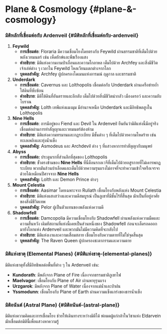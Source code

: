 # Plane & Cosmology {#plane-&-cosmology}

### **มิติหลักที่เชื่อมต่อกับ Ardenveil** {#มิติหลักที่เชื่อมต่อกับ-ardenveil}

1. **Feywild**  
   * **การเชื่อมต่อ**: Floraria มีความเชื่อมโยงโดยตรงกับ Feywild ผ่านธรรมชาติที่เต็มไปด้วยพลังเวทมนตร์ เช่น เห็ดยักษ์และพืชเรืองแสง  
   * **คำอธิบาย**: มิติแห่งความงามป่าเถื่อนและความโกลาหล เต็มไปด้วย Archfey และสิ่งมีชีวิตเจ้าเล่ห์ต่าง ๆ เวลาใน Feywild ไหลเวียนแตกต่างจากโลก  
   * **บุคคลสำคัญ**: Archfey ผู้ปกครองโดเมนแห่งอารมณ์ ฤดูกาล และธรรมชาติ  
2. **Underdark**  
   * **การเชื่อมต่อ**: Cavernus และ Lolthopolis เชื่อมต่อกับ Underdark ผ่านเครือข่ายถ้ำใต้ดินที่ซับซ้อน  
   * **คำอธิบาย**: มิติใต้ดินที่อันตรายและลึกลับ เต็มไปด้วยสิ่งมีชีวิตน่ากลัว เมืองดรอว์ และความลับโบราณ  
   * **บุคคลสำคัญ**: Lolth เทพีแห่งแมงมุม มีอำนาจเหนือ Underdark และมีอิทธิพลสูงใน Lolthopolis  
3. **Nine Hells**  
   * **การเชื่อมต่อ**: การมีอยู่ของ Fiend และ Devil ใน Ardenveil ยืนยันว่ามิติแห่งนี้มีอยู่จริง เชื่อมต่อผ่านการทำสัญญาและเวทมนตร์ต้องห้าม  
   * **คำอธิบาย**: มิติแห่งความทรมานและกฎระเบียบ มีชั้นต่าง ๆ ที่เต็มไปด้วยความโหดร้าย เช่น ทะเลเพลิงและทุ่งน้ำแข็ง  
   * **บุคคลสำคัญ**: Asmodeus และ Archdevil ต่าง ๆ ที่แสวงหาการทำสัญญากับมนุษย์  
4. **Abyss**  
   * **การเชื่อมต่อ:** ประตูนรกที่ส่วนลึกที่สุดของ Lolthopolis  
   * **คำอธิบาย:** ขั้วตรงข้ามของ **Nine Hells** ที่นี่คือนรกอเวจีที่เต็มไปด้วยอสูรกายที่ไม่เคารพกฏระเบียบ พวกมันล้วนบ้าเลือดและเต็มไปด้วยความรุนแรงไม่อาจที่จะทำความเข้าใจหรือเจรจาด้วยได้เหมือนปีศาจจาก **Nine Hells**  
   * **บุคคลสำคัญ:** Lolth และ Demon Prince ต่างๆ  
5. **Mount Celestia**  
   * **การเชื่อมต่อ**: Aasimar โดยเฉพาะจาก Ruliath เชื่อมโยงกับพลังแห่ง Mount Celestia  
   * **คำอธิบาย**: มิติแห่งแสงสว่างและความดีสมบูรณ์ เป็นภูเขาที่มีชั้นไร้ที่สิ้นสุด มักเป็นที่อยู่อาศัยของสิ่งมีชีวิตเทพ  
   * **บุคคลสำคัญ**: Pelor ผู้เป็นตัวแทนของพลังแห่งความดี  
6. **Shadowfell**  
   * **การเชื่อมต่อ**: Damcopolia มีความเชื่อมโยงกับ Shadowfell ผ่านพลังแห่งความมืดและความสิ้นหวัง เดิมทีสถานที่แห่งนี้เคยเป็นส่วนหนึ่งของ Shadowfell ก่อนจะเล็ดรอดออกมายังโลกแห่ง Ardenveil และพวกมันไม่มีความคิดที่จะกลับไป  
   * **คำอธิบาย**: มิติแห่งเงาและความเสื่อมสลาย เชื่อมโยงกับความตายที่ไม่ใช่จุดสิ้นสุด  
   * **บุคคลสำคัญ**: The Raven Queen ผู้ปกครองชะตากรรมและความตาย

### **มิติแห่งธาตุ (Elemental Planes)** {#มิติแห่งธาตุ-(elemental-planes)}

มิติแห่งธาตุทั้งสี่มีอิทธิพลต่อพื้นที่ต่าง ๆ ใน Ardenveil เช่น:

* **Kundorath**: มีพลังจาก Plane of Fire เนื่องจากธรรมชาติภูเขาไฟ  
* **Maelvagor**: เชื่อมโยงกับ Plane of Air ผ่านพายุรุนแรง  
* **Urzgarok**: มีพลังจาก Plane of Water เนื่องจากแม่น้ำและป่าฝน  
* **Yssmodunn**: เชื่อมโยงกับ Plane of Earth ผ่านความแข็งแกร่งของธารน้ำแข็ง

### **มิติอนันต์ (Astral Plane)** {#มิติอนันต์-(astral-plane)}

มิติแห่งความคิดและการเชื่อมโยง ช่วยให้เดินทางระหว่างมิติได้ พ่อมดผู้แก่กล้าในวิชาแห่ง Eldarvein มักเชื่อมต่อมิตินี้เพื่อแสวงหาความรู้

---